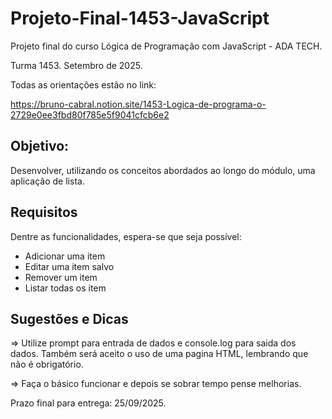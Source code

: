 # Projeto-Final-1453-JavaScript

Projeto final do curso Lógica de Programação com JavaScript - ADA TECH.

Turma 1453. Setembro de 2025.

Todas as orientações estão no link:

https://bruno-cabral.notion.site/1453-Logica-de-programa-o-2729e0ee3fbd80f785e5f9041cfcb6e2

## Objetivo:

Desenvolver, utilizando os conceitos abordados ao longo do módulo, uma aplicação de lista.

## Requisitos

Dentre as funcionalidades, espera-se que seja possível:

- Adicionar uma item
- Editar uma item salvo
- Remover um item
- Listar todas os item

## Sugestões e Dicas

=> Utilize prompt para entrada de dados e console.log para saida dos dados. Também será aceito o uso de uma pagina HTML, lembrando que não é obrigatório.

=> Faça o básico funcionar e depois se sobrar tempo pense melhorias.

Prazo final para entrega: 25/09/2025.
